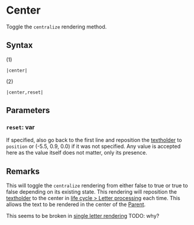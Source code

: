 # Center

Toggle the `centralize` rendering method.

## Syntax

(1)

````
|center|
````

(2)

````
|center,reset|
````

## Parameters

### `reset`:  var

If specified, also go back to the first line and reposition the [textholder](../../Notable%20local%20variable/textholder.md) to `position` or (-5.5, 0.9, 0.0) if it was not specified. Any value is accepted here as the value itself does not matter, only its presence.

## Remarks

This will toggle the `centralize` rendering from either false to true or true to false depending on its existing state. This rendering will reposition the [textholder](../../Notable%20local%20variable/textholder.md) to the center in [life cycle > Letter processing](../../life%20cycle.md#letter-processing) each time. This allows the text to be rendered in the center of the [Parent](Parent.md).

This seems to be broken in [single letter rendering](../../Life%20Cycle/letter%20rendering/single%20letter%20rendering.md) TODO: why?
